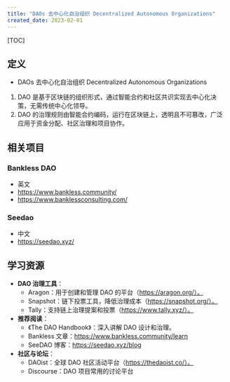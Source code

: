 ```yaml
---
title: "DAOs 去中心化自治组织 Decentralized Autonomous Organizations"
created_date: 2023-02-01
---
```


[TOC]

## 定义
- DAOs 去中心化自治组织 Decentralized Autonomous Organizations

1. DAO 是基于区块链的组织形式，通过智能合约和社区共识实现去中心化决策，无需传统中心化领导。
2. DAO 的治理规则由智能合约编码，运行在区块链上，透明且不可篡改，广泛应用于资金分配、社区治理和项目协作。

## 相关项目
### Bankless DAO
- 英文
- https://www.bankless.community/
- https://www.banklessconsulting.com/


### Seedao
- 中文
- https://seedao.xyz/


## 学习资源
- **DAO 治理工具**：
  - Aragon：用于创建和管理 DAO 的平台（https://aragon.org/）。
  - Snapshot：链下投票工具，降低治理成本（https://snapshot.org/）。
  - Tally：支持链上治理提案和投票（https://www.tally.xyz/）。
- **推荐阅读**：
  - 《The DAO Handbook》：深入讲解 DAO 设计和治理。
  - Bankless 文章：https://www.bankless.community/learn
  - SeeDAO 博客：https://seedao.xyz/blog
- **社区与论坛**：
  - DAOist：全球 DAO 社区活动平台（https://thedaoist.co/）。
  - Discourse：DAO 项目常用的讨论平台